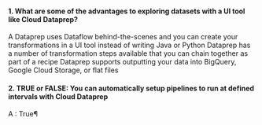 #### 1. What are some of the advantages to exploring datasets with a UI tool like Cloud Dataprep?

A
    Dataprep uses Dataflow behind-the-scenes and you can create your transformations in a UI tool instead of writing Java or Python
    Dataprep has a number of transformation steps available that you can chain together as part of a recipe
    Dataprep supports outputting your data into BigQuery, Google Cloud Storage, or flat files

#### 2. TRUE or FALSE: You can automatically setup pipelines to run at defined intervals with Cloud Dataprep

A : True¶